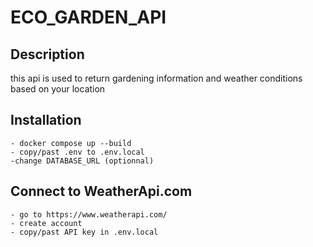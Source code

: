 # ECO_GARDEN_API

## Description

this api is used to return gardening information and weather conditions based on your location

## Installation

    - docker compose up --build
    - copy/past .env to .env.local
    -change DATABASE_URL (optionnal)

## Connect to WeatherApi.com

    - go to https://www.weatherapi.com/
    - create account
    - copy/past API key in .env.local